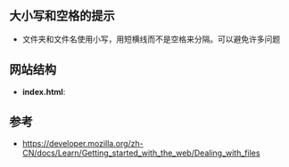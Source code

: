 ## 大小写和空格的提示
* 文件夹和文件名使用小写，用短横线而不是空格来分隔。可以避免许多问题

## 网站结构
* **index.html**: 

## 参考
* https://developer.mozilla.org/zh-CN/docs/Learn/Getting_started_with_the_web/Dealing_with_files